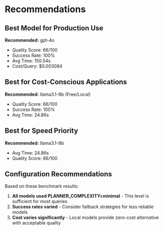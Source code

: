# Recommendations

## Best Model for Production Use

**Recommended:** gpt-4o

- Quality Score: 66/100
- Success Rate: 100%
- Avg Time: 150.54s
- Cost/Query: $0.003084

## Best for Cost-Conscious Applications

**Recommended:** llama3.1-8b (Free/Local)

- Quality Score: 66/100
- Success Rate: 100%
- Avg Time: 24.86s

## Best for Speed Priority

**Recommended:** llama3.1-8b

- Avg Time: 24.86s
- Quality Score: 66/100

## Configuration Recommendations

Based on these benchmark results:

1. **All models used PLANNER_COMPLEXITY=minimal** - This level is sufficient for most queries
2. **Success rates varied** - Consider fallback strategies for less reliable models
3. **Cost varies significantly** - Local models provide zero-cost alternative with acceptable quality

